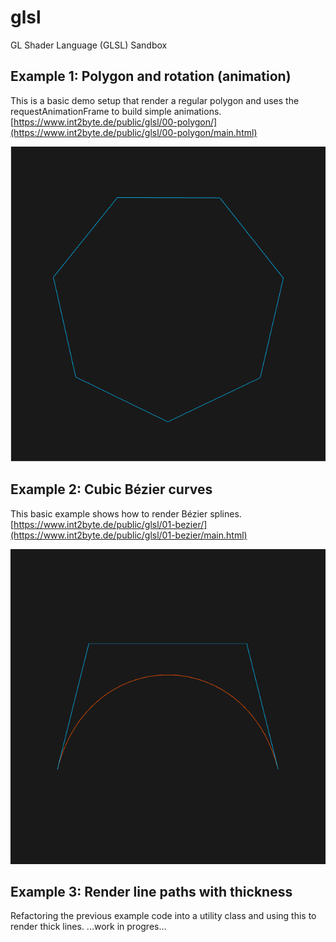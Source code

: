 # glsl
GL Shader Language (GLSL) Sandbox

## Example 1: Polygon and rotation (animation)
This is a basic demo setup that render a regular polygon and uses the requestAnimationFrame to build simple animations.
[https://www.int2byte.de/public/glsl/00-polygon/](https://www.int2byte.de/public/glsl/00-polygon/main.html)

![Polygon](/00-polygon/screenshot.png)



## Example 2: Cubic Bézier curves
This basic example shows how to render Bézier splines.
[https://www.int2byte.de/public/glsl/01-bezier/](https://www.int2byte.de/public/glsl/01-bezier/main.html)

![Cubic Bézier curve](/01-bezier/screenshot.png)


## Example 3: Render line paths with thickness
Refactoring the previous example code into a utility class and using this to render thick lines.
...work in progres...